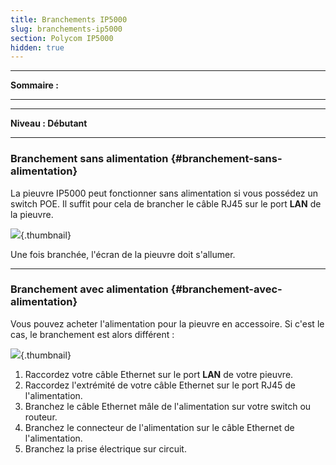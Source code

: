 ```yaml
---
title: Branchements IP5000
slug: branchements-ip5000
section: Polycom IP5000
hidden: true
---
```


------------------------------------------------------------------------

**Sommaire :**

****

****

**Niveau : Débutant**

------------------------------------------------------------------------

### Branchement sans alimentation {#branchement-sans-alimentation}

La pieuvre IP5000 peut fonctionner sans alimentation si vous possédez un switch POE. Il suffit pour cela de brancher le câble RJ45 sur le port **LAN** de la pieuvre.

![](images/ip5k-lan.png){.thumbnail}

Une fois branchée, l'écran de la pieuvre doit s'allumer.

------------------------------------------------------------------------

### Branchement avec alimentation {#branchement-avec-alimentation}

Vous pouvez acheter l'alimentation pour la pieuvre en accessoire. Si c'est le cas, le branchement est alors différent :

![](images/ip5000power.png){.thumbnail}

1.  Raccordez votre câble Ethernet sur le port **LAN** de votre pieuvre.
2.  Raccordez l'extrémité de votre câble Ethernet sur le port RJ45 de l'alimentation.
3.  Branchez le câble Ethernet mâle de l'alimentation sur votre switch ou routeur.
4.  Branchez le connecteur de l'alimentation sur le câble Ethernet de l'alimentation.
5.  Branchez la prise électrique sur circuit.

